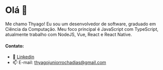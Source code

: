 # Olá 👋
Me chamo Thyago! Eu sou um desenvolvedor de software, graduado em Ciência da Computação. Meu foco principal é JavaScript com TypeScript, atualmente trabalho com NodeJS, Vue, React e React Native. 
#### Contato:
- 💼 <a href="https://www.linkedin.com/in/thyago-junior-rocha-dias-03a601147/">Linkedin</a>
- 📫 E-mail: thyagojuniorrochadias@gmail.com
